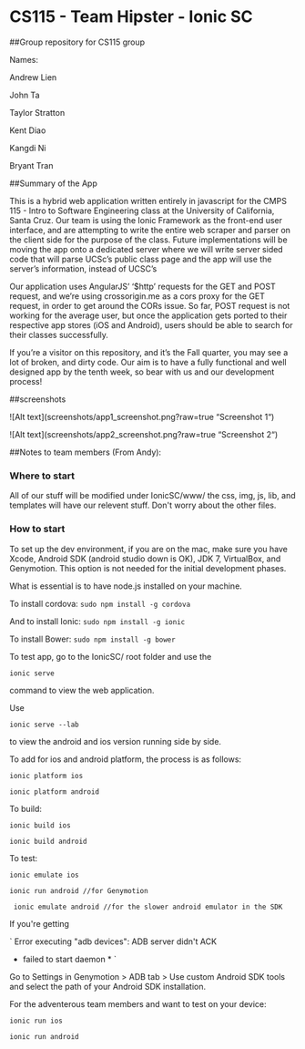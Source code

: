 # CS115 - Team Hipster - Ionic SC 
##Group repository for CS115 group

Names:

Andrew Lien

John Ta

Taylor Stratton

Kent Diao

Kangdi Ni

Bryant Tran

##Summary of the App 

This is a hybrid web application written entirely in javascript for the CMPS 115 - Intro to Software Engineering class at the University of California, Santa Cruz. Our team is using the Ionic Framework as the front-end user interface, and are attempting to write the entire web scraper and parser on the client side for the purpose of the class. Future implementations will be moving the app onto a dedicated server where we will write server sided code that will parse UCSc’s public class page and the app will use the server’s information, instead of UCSC’s 

Our application uses AngularJS’ ‘$http’ requests for the GET and POST request, and we’re using crossorigin.me as a cors proxy for the GET request, in order to get around the CORs issue. So far, POST request is not working for the average user, but once the application gets ported to their respective app stores (iOS and Android), users should be able to search for their classes successfully. 

If you’re a visitor on this repository, and it’s the Fall quarter, you may see a lot of broken, and dirty code. Our aim is to have a fully functional and well designed app by the tenth week, so bear with us and our development process! 

##screenshots 

![Alt text](screenshots/app1_screenshot.png?raw=true “Screenshot 1“)

![Alt text](screenshots/app2_screenshot.png?raw=true “Screenshot 2“)


##Notes to team members (From Andy): 

### Where to start

All of our stuff will be modified under IonicSC/www/ the css, img, js, lib, and templates will have our relevent stuff. Don't worry about the other files. 

### How to start

To set up the dev environment, if you are on the mac, make sure you have Xcode, Android SDK (android studio down is OK), JDK 7, VirtualBox, and Genymotion. This option is not needed for the initial development phases.

What is essential is to have node.js installed on your machine. 

To install cordova: 
` sudo npm install -g cordova `

And to install Ionic: 
` sudo npm install -g ionic `

To install Bower:
` sudo npm install -g bower `

To test app, go to the IonicSC/ root folder and use the

` ionic serve `

command to view the web application. 

Use

` ionic serve --lab `

to view the android and ios version running side by side. 

To add for ios and android platform, the process is as follows:

` ionic platform ios `

` ionic platform android `

To build:

` ionic build ios `

` ionic build android `

To test:

` ionic emulate ios `

` ionic run android //for Genymotion `

`  ionic emulate android //for the slower android emulator in the SDK  `

If you're getting

` Error executing "adb devices": ADB server didn't ACK 

   * failed to start daemon * `

Go to Settings in Genymotion > ADB tab > Use custom Android SDK tools and select the path of your Android SDK installation. 

For the adventerous team members and want to test on your device: 

` ionic run ios `

` ionic run android `


